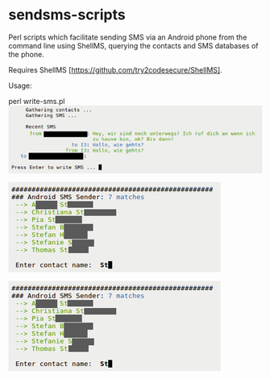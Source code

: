 sendsms-scripts
===============

Perl scripts which facilitate sending SMS via an Android phone from the command line using ShellMS, querying the contacts and SMS databases of the phone.

Requires ShellMS [https://github.com/try2codesecure/ShellMS].

Usage:

perl write-sms.pl
![Screenshot](./pic/screen1.png "Recent SMS displayed")

![Screenshot](./pic/screen2.png "Searching for contact")

![Screenshot](./pic/screen2.png "Writing SMS")
